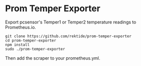 # Prom Temper Exporter

Export pcsensor's Temper1 or Temper2 temperature readings to Prometheus.io.

```
git clone https://github.com/rektide/prom-temper-exporter
cd prom-temper-exporter
npm install
sudo ./prom-temper-exporter
```

Then add the scraper to your prometheus.yml.
